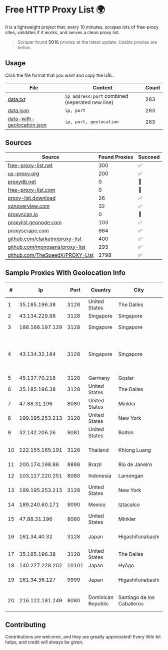 
# Free HTTP Proxy List 🌍

It is a lightweight project that, every 10 minutes, scrapes lots of free-proxy sites, validates if it works, and serves a clean proxy list.


> Scraper found **5016** proxies at the latest update. Usable proxies are below.

## Usage

Click the file format that you want and copy the URL.


|File|Content|Count|
|----|-------|-----|
|[data.txt](https://raw.githubusercontent.com/themiralay/Proxy-List-World/master/data.txt)|`ip_address:port` combined (seperated new line)|283|
|[data.json](https://raw.githubusercontent.com/themiralay/Proxy-List-World/master/data.json)|`ip, port`|283|
|[data-with-geolocation.json](https://raw.githubusercontent.com/themiralay/Proxy-List-World/master/data-with-geolocation.json)|`ip, port, geolocation`|283|

## Sources

|Source|Found Proxies|Succeed|
|------|-------------|-------|
|[free-proxy-list.net](https://free-proxy-list.net)|300|✅|
|[us-proxy.org](https://www.us-proxy.org)|200|✅|
|[proxydb.net](http://proxydb.net)|0|🚫|
|[free-proxy-list.com](https://free-proxy-list.com/?page=&port=&type%5B%5D=http&type%5B%5D=https&up_time=0&search=Search)|0|🚫|
|[proxy-list.download](https://www.proxy-list.download/HTTP)|26|✅|
|[vpnoverview.com](https://vpnoverview.com/privacy/anonymous-browsing/free-proxy-servers)|32|✅|
|[proxyscan.io](https://www.proxyscan.io)|0|🚫|
|[proxylist.geonode.com](https://proxylist.geonode.com/api/proxy-list?limit=300&page=1&sort_by=lastChecked&sort_type=desc&protocols=http,https)|103|✅|
|[proxyscrape.com](https://api.proxyscrape.com/v2/?request=displayproxies&protocol=http&timeout=10000&country=all&ssl=all&anonymity=all)|864|✅|
|[github.com/clarketm/proxy-list](https://raw.githubusercontent.com/clarketm/proxy-list/master/proxy-list-raw.txt)|400|✅|
|[github.com/monosans/proxy-list](https://raw.githubusercontent.com/monosans/proxy-list/main/proxies/http.txt)|293|✅|
|[github.com/TheSpeedX/PROXY-List](https://raw.githubusercontent.com/TheSpeedX/PROXY-List/master/http.txt)|2798|✅|


## Sample Proxies With Geolocation Info

|#|Ip|Port|Country|City|Internet Service Provider|
|-|--|----|-------|----|-------------------------|
|1|35.185.196.38|3128|United States|The Dalles|Google LLC|
|2|43.134.229.98|3128|Singapore|Singapore|Aceville Pte.ltd|
|3|188.166.197.129|3128|Singapore|Singapore|DigitalOcean, LLC|
|4|43.134.32.184|3128|Singapore|Singapore|Shenzhen Tencent Computer Systems Company Limited|
|5|45.137.70.218|3128|Germany|Goslar|Smartnet Limited|
|6|35.185.196.38|3128|United States|The Dalles|Google LLC|
|7|47.88.31.196|8080|United States|Minkler|Alibaba.com LLC|
|8|199.195.253.213|3128|United States|New York|FranTech Solutions|
|9|32.142.206.26|9081|United States|Bolton|AT&T Services, Inc.|
|10|122.155.165.191|3128|Thailand|Khlong Luang|CAT Telecom Public Company Limited|
|11|200.174.198.86|8888|Brazil|Rio de Janeiro|Claro S.A|
|12|103.127.220.251|8080|Indonesia|Lamongan|PT Multi Guna Sinergi|
|13|199.195.253.213|3128|United States|New York|FranTech Solutions|
|14|189.240.60.171|9090|Mexico|Iztacalco|Uninet S.A. de C.V.|
|15|47.88.31.196|8080|United States|Minkler|Alibaba.com LLC|
|16|161.34.40.32|3128|Japan|Higashifunabashi|NTT PC Communications, Inc.|
|17|35.185.196.38|3128|United States|The Dalles|Google LLC|
|18|140.227.228.202|10101|Japan|Hyōgo|InfoSphere|
|19|161.34.36.127|9999|Japan|Higashifunabashi|NTT PC Communications, Inc.|
|20|216.122.181.249|8080|Dominican Republic|Santiago de los Caballeros|Colocation America Corporation|



## Contributing

Contributions are welcome, and they are greatly appreciated! Every
little bit helps, and credit will always be given.


